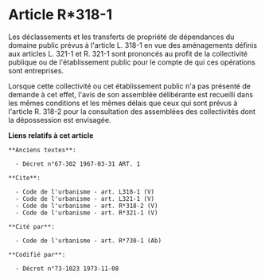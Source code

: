 # Article R*318-1

Les déclassements et les transferts de propriété de dépendances du domaine public prévus à l'article L. 318-1 en vue des
aménagements définis aux articles L. 321-1 et R. 321-1 sont prononcés au profit de la collectivité publique ou de
l'établissement public pour le compte de qui ces opérations sont entreprises. 

Lorsque cette collectivité ou cet établissement public n'a pas présenté de demande à cet effet, l'avis de son assemblée
délibérante est recueilli dans les mêmes conditions et les mêmes délais que ceux qui sont prévus à l'article R. 318-2 pour la
consultation des assemblées des collectivités dont la dépossession est envisagée.

**Liens relatifs à cet article**

	**Anciens textes**:

	  - Décret n°67-302 1967-03-31 ART. 1

	**Cite**:

	  - Code de l'urbanisme - art. L318-1 (V)
	  - Code de l'urbanisme - art. L321-1 (V)
	  - Code de l'urbanisme - art. R*318-2 (V)
	  - Code de l'urbanisme - art. R*321-1 (V)

	**Cité par**:

	  - Code de l'urbanisme - art. R*730-1 (Ab)

	**Codifié par**:

	  - Décret n°73-1023 1973-11-08
